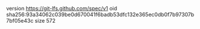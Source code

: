 version https://git-lfs.github.com/spec/v1
oid sha256:93a34062c039be0d670041f6badb53dfc132e365ec0db0f7b97307b7bf05e43c
size 572
